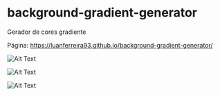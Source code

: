 # background-gradient-generator
Gerador de cores gradiente

Página: https://luanferreira93.github.io/background-gradient-generator/

![Alt Text](https://github.com/luanferreira93/background-gradient-generator/blob/main/img/cap1.png)

![Alt Text](https://github.com/luanferreira93/background-gradient-generator/blob/main/img/cap2.png)

![Alt Text](https://github.com/luanferreira93/background-gradient-generator/blob/main/img/cap3.png)
